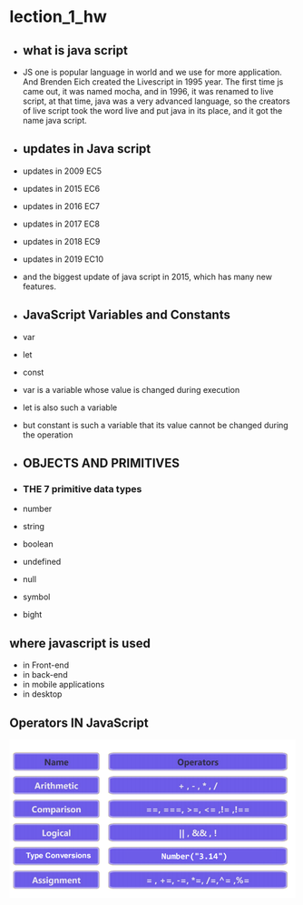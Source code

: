 # lection_1_hw 

 - ## what is java script

- JS one is popular language in world and we use for more application.
And Brenden Eich created the Livescript in 1995 year.
The first time js came out, it was named mocha, and in 1996, it was renamed to live script, at that time, java was a very advanced language, so the creators of live script took the word live and put java in its place, and it got the name java script.


 - ## updates in Java script

- updates in 2009 EC5
- updates in 2015 EC6
- updates in 2016 EC7
- updates in 2017 EC8
- updates in 2018 EC9
- updates in 2019 EC10

- and the biggest update of java script in 2015, which has many new features.


 - ##  JavaScript Variables and Constants
- var 
- let
- const 

- var is a variable whose value is changed during execution
- let is also such a variable
- but constant is such a variable that its value cannot be changed during the operation

- ## OBJECTS AND PRIMITIVES

- ### THE 7 primitive data types

- number 
- string 
- boolean 
- undefined
- null
- symbol
- bight

## where javascript is used

- in Front-end
- in back-end
- in mobile applications
- in desktop 

## Operators IN JavaScript 

![alt text](Screenshot%202023-08-16%20153012.png)


